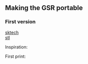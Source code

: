 
## Making the GSR portable

### First version  
[sktech](https://drive.google.com/file/d/1YKBUYfLAmlszpQeihSUrLh5RTlIhqdxB/view?usp=sharing)  
[stl](https://drive.google.com/file/d/1Jwnau2gkcJXs9ng_O1sOkhhB1zv_emh0/view?usp=sharing)  

Inspiration: 

First print:
